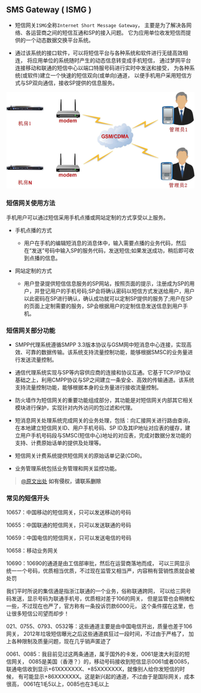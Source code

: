 ## SMS Gateway ( ISMG )

- 短信网关`ISMG`全称`Internet Short Message Gateway`，
主要是为了解决各网络、各运营商之间的短信互通和SP的接入问题。
它为应用单位收发短信而提供的一个动态数据交换平台系统。

- 通过该系统的接口软件，可以将短信平台与各种系统和软件进行无缝高效相连，
将应用单位的系统随时产生的动态信息转变成手机短信，
通过梦网平台连接移动和联通的短信中心以端口特服号码进行实时中发送和接受，
为各种系统(或软件)建立一个快速的短信双向(或单向)通道，
以便手机用户采用短信方式与SP双向通信，接收SP提供的信息服务。

![Gateway](image/introduce.jpg)

### 短信网关使用方法

手机用户可以通过短信采用手机点播或网站定制的方式享受以上服务。

- 手机点播的方式
    - 用户在手机的编辑短消息的消息体中，输入需要点播的业务代码，然后在“发送”号码中输入SP的服务代码，发送短信;如果发送成功，稍后即可收到点播的信息。

- 网站定制的方式
    - 用户登录提供短信信息服务的SP网站，按照页面的提示，注册成为SP的用户，并登记用户的手机号码;SP会将确认密码以短信方式发送给用户，用户以此密码在SP进行确认，确认成功就可以定制SP提供的服务了;用户在SP的页面上定制需要的服务，SP会根据用户的定制信息发送信息到用户手机。

### 短信网关部分功能

- SMPP代理系统遵循SMPP 3.3版本协议与GSM网中短消息中心连接，实现高效、可靠的数据传输。该系统支持流量控制功能，能够根据SMSC的业务量进行发送流量控制。

- 通信代理系统实现与SP等内容供应商的连接和协议互通。它基于TCP/IP协议基础之上，利用CMPP协议与SP之间建立一条安全、高效的传输通道。该系统支持流量控制功能，能够根据本身的业务量进行接收流量控制。

- 防火墙作为短信网关的重要功能组成部分，其功能是对短信网关内部其它相关模块进行保护，实现针对内外访问的包过滤和代理。

- 短消息网关处理系统完成网关的业务处理，包括：向汇接网关进行路由查询，在本地建立短信网关ID、用户手机号码、SP ID及其IP地址对应表的缓存，建立用户手机号码段与SMSC(短信中心)地址的对应表，完成对数据分发功能的支持、计费原始话单的提供及处理等。

- 短信网关计费系统提供短信网关的原始话单记录(CDR)。

- 业务管理系统包括业务管理和网关监控功能。

> [@原文出处](http://www.alotcer.com/index.php?c=article&id=1418)
**如有侵权，请联系删除**

### 常见的短信开头

10657：中国移动的短信网关，只可以发送移动的号码

10655：中国联通的短信网关，只可以发送联通的号码

10659：中国电信的短信网关，只可以发送电信的号码

10658：移动业务网关

10690：10690的通道是由工信部审批，然后在运营商落地而成，
可以三网显示统一一个号码，优质相当优质，不过现在监管又相当严，内容稍有营销性质就会被处罚

我们平时所说的集信通是指浙江联通的一个业务，俗称联通跨网，
可以给三网号码发送，显示号码为联通手机号，优质相对差于106的网关，
但是监管也会稍微松一些，不过现在也严了，官方称有一条投诉罚款6000元，
这个条件摆在这里，也让很多短信公司望而却步！

021、0755、0793、0532等：这些通道主要是由中国电信开出，质量也差于106网关，
2012年垃圾短信曝光之后这些通道疯狂过一段时间，不过由于严格了，
加上各种限制及质量问题，现在几乎销声匿迹了

0061、0085：我目前见过这两条通道，属于国外的卡发，0061是澳大利亚的短信网关，
0085是美国（香港？）的，移动号码接收到短信显示0061或者0085，
联通电信收到显示+61XXXXXXX、+85XXXXXXX，就像别人给你发短信的时候，
有可能显示+86XXXXXXX。这是新兴起的通道，不过由于是国际网关，成本很高，
0061在1毛5以上，0085也在3毛以上
